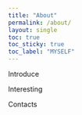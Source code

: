 ```yaml
---
title: "About"
permalink: /about/
layout: single
toc: true
toc_sticky: true
toc_label: "MYSELF"
---
```


Introduce

Interesting

Contacts